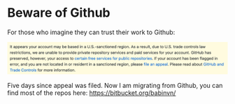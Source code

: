 # Beware of Github


For those who imagine they can trust their work to Github:

![Screenshot](Screenshot.png)

Five days since appeal was filed. Now I am migrating from Github, you can find most of the repos here: https://bitbucket.org/babinvn/

